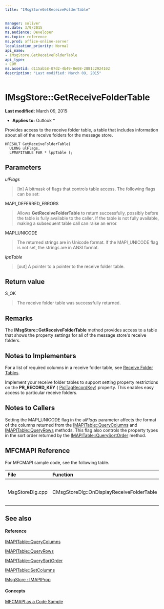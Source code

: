 ```yaml
---
title: "IMsgStoreGetReceiveFolderTable"
 
 
manager: soliver
ms.date: 3/9/2015
ms.audience: Developer
ms.topic: reference
ms.prod: office-online-server
localization_priority: Normal
api_name:
- IMsgStore.GetReceiveFolderTable
api_type:
- COM
ms.assetid: d115ab58-07d2-4b49-8e08-2881c2924102
description: "Last modified: March 09, 2015"
---
```


# IMsgStore::GetReceiveFolderTable

 **Last modified:** March 09, 2015 
  
 * **Applies to:** Outlook * 
  
Provides access to the receive folder table, a table that includes information about all of the receive folders for the message store.
  
```
HRESULT GetReceiveFolderTable(
  ULONG ulFlags,
  LPMAPITABLE FAR * lppTable );
```

## Parameters

 _ulFlags_
  
> [in] A bitmask of flags that controls table access. The following flags can be set:
    
MAPI_DEFERRED_ERRORS 
  
> Allows **GetReceiveFolderTable** to return successfully, possibly before the table is fully available to the caller. If the table is not fully available, making a subsequent table call can raise an error. 
    
MAPI_UNICODE 
  
> The returned strings are in Unicode format. If the MAPI_UNICODE flag is not set, the strings are in ANSI format.
    
 _lppTable_
  
> [out] A pointer to a pointer to the receive folder table.
    
## Return value

S_OK 
  
> The receive folder table was successfully returned.
    
## Remarks

The **IMsgStore::GetReceiveFolderTable** method provides access to a table that shows the property settings for all of the message store's receive folders. 
  
## Notes to Implementers

For a list of required columns in a receive folder table, see [Receive Folder Tables](receive-folder-tables.md). 
  
Implement your receive folder tables to support setting property restrictions on the **PR_RECORD_KEY** ( [PidTagRecordKey](pidtagrecordkey-canonical-property.md)) property. This enables easy access to particular receive folders.
  
## Notes to Callers

Setting the MAPI_UNICODE flag in the  _ulFlags_ parameter affects the format of the columns returned from the [IMAPITable::QueryColumns](imapitable-querycolumns.md) and [IMAPITable::QueryRows](imapitable-queryrows.md) methods. This flag also controls the property types in the sort order returned by the [IMAPITable::QuerySortOrder](imapitable-querysortorder.md) method. 
  
## MFCMAPI Reference

For MFCMAPI sample code, see the following table.
  
|**File**|**Function**|**Comment**|
|:-----|:-----|:-----|
|MsgStoreDlg.cpp  <br/> |CMsgStoreDlg::OnDisplayReceiveFolderTable  <br/> |MFCMAPI uses the **IMsgStore::GetReceiveFolderTable** method to get the receive folder table to display.  <br/> |
   
## See also

#### Reference

[IMAPITable::QueryColumns](imapitable-querycolumns.md)
  
[IMAPITable::QueryRows](imapitable-queryrows.md)
  
[IMAPITable::QuerySortOrder](imapitable-querysortorder.md)
  
[IMAPITable::SetColumns](imapitable-setcolumns.md)
  
[IMsgStore : IMAPIProp](imsgstoreimapiprop.md)
#### Concepts

[MFCMAPI as a Code Sample](mfcmapi-as-a-code-sample.md)

